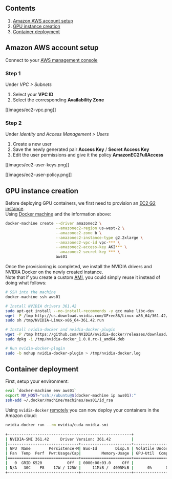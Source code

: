 ## Contents
1. [Amazon AWS account setup](#amazon-aws-account-setup)
1. [GPU instance creation](#gpu-instance-creation)
1. [Container deployment](#container-deployment)

## Amazon AWS account setup

Connect to your [AWS management console](https://console.aws.amazon.com)

### Step 1

Under _VPC > Subnets_

1. Select your **VPC ID**
2. Select the corresponding **Availability Zone**

[[images/ec2-vpc.png]]

### Step 2

Under _Identity and Access Management > Users_

1. Create a new user
2. Save the newly generated pair **Access Key** / **Secret Access Key**
3. Edit the user permissions and give it the policy **AmazonEC2FullAccess**

[[images/ec2-user-keys.png]]

[[images/ec2-user-policy.png]]


## GPU instance creation

Before deploying GPU containers, we first need to provision an [EC2 G2 instance](https://aws.amazon.com/ec2/instance-types/#gpu).  
Using [Docker machine](https://docs.docker.com/machine/install-machine/) and the information above:

```sh
docker-machine create --driver amazonec2 \
                      --amazonec2-region us-west-2 \
                      --amazonec2-zone b \
                      --amazonec2-instance-type g2.2xlarge \
                      --amazonec2-vpc-id vpc-*** \
                      --amazonec2-access-key AKI*** \
                      --amazonec2-secret-key *** \
                      aws01
```

Once the provisioning is completed, we install the NVIDIA drivers and NVIDIA Docker on the newly created instance.  
Note that if you create a custom [AMI](http://docs.aws.amazon.com/AWSEC2/latest/UserGuide/AMIs.html), you could simply reuse it instead of doing what follows:

```sh
# SSH into the machine
docker-machine ssh aws01

# Install NVIDIA drivers 361.42
sudo apt-get install --no-install-recommends -y gcc make libc-dev
wget -P /tmp http://us.download.nvidia.com/XFree86/Linux-x86_64/361.42/NVIDIA-Linux-x86_64-361.42.run
sudo sh /tmp/NVIDIA-Linux-x86_64-361.42.run

# Install nvidia-docker and nvidia-docker-plugin
wget -P /tmp https://github.com/NVIDIA/nvidia-docker/releases/download/v1.0.0-rc/nvidia-docker_1.0.0.rc-1_amd64.deb
sudo dpkg -i /tmp/nvidia-docker_1.0.0.rc-1_amd64.deb

# Run nvidia-docker-plugin
sudo -b nohup nvidia-docker-plugin > /tmp/nvidia-docker.log
```

## Container deployment

First, setup your environment:

```sh
eval `docker-machine env aws01`
export NV_HOST="ssh://ubuntu@$(docker-machine ip aws01):"
ssh-add ~/.docker/machine/machines/aws01/id_rsa
```

Using `nvidia-docker` [remotely](Using-nvidia-docker#running-it-remotely) you can now deploy your containers in the Amazon cloud:

```sh
nvidia-docker run --rm nvidia/cuda nvidia-smi
     
+------------------------------------------------------+                       
| NVIDIA-SMI 361.42     Driver Version: 361.42         |                       
|-------------------------------+----------------------+----------------------+
| GPU  Name        Persistence-M| Bus-Id        Disp.A | Volatile Uncorr. ECC |
| Fan  Temp  Perf  Pwr:Usage/Cap|         Memory-Usage | GPU-Util  Compute M. |
|===============================+======================+======================|
|   0  GRID K520           Off  | 0000:00:03.0     Off |                  N/A |
| N/A   30C    P8    17W / 125W |     11MiB /  4095MiB |      0%      Default |
+-------------------------------+----------------------+----------------------+
```